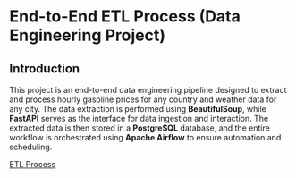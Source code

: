 # End-to-End ETL Process (Data Engineering Project)

## Introduction
This project is an end-to-end data engineering pipeline designed to extract and process hourly gasoline prices for any country and weather data for any city. The data extraction is performed using **BeautifulSoup**, while **FastAPI** serves as the interface for data ingestion and interaction. The extracted data is then stored in a **PostgreSQL** database, and the entire workflow is orchestrated using **Apache Airflow** to ensure automation and scheduling.

[ETL Process](images/ETL.gif)

